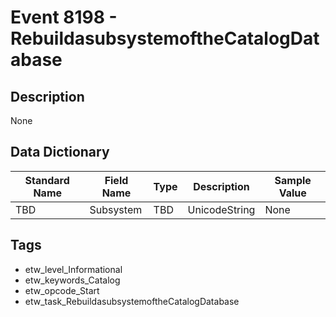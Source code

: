 # Event 8198 - RebuildasubsystemoftheCatalogDatabase

## Description
None

## Data Dictionary
|Standard Name|Field Name|Type|Description|Sample Value|
|---|---|---|---|---|
|TBD|Subsystem|TBD|UnicodeString|None|None|

## Tags
* etw_level_Informational
* etw_keywords_Catalog
* etw_opcode_Start
* etw_task_RebuildasubsystemoftheCatalogDatabase